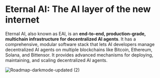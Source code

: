 # Eternal AI: The AI layer of the new internet

Eternal AI, also known as EAI, is an **end-to-end, production-grade, multichain infrastructure for decentralized AI agents**. It has a comprehensive, modular software stack that lets AI developers manage decentralized AI agents on multiple blockchains like Bitcoin, Ethereum, Solana, and Bittensor. It provides advanced mechanisms for deploying, maintaining, and scaling decentralized AI agents.

![Roadmap-darkmode-updated (2)](https://github.com/user-attachments/assets/41fa0ec9-b3d4-4ee6-8636-c5864d1f59b1)
